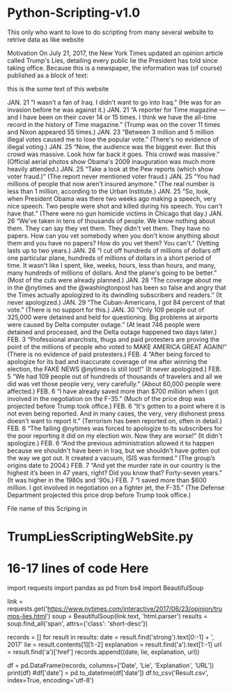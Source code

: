 # Python-Scripting-v1.0
This only who want to love to do scripting from many several website to retrive data as like website

Motivation
On July 21, 2017, the New York Times updated an opinion article called Trump's Lies, detailing every public lie the President has told since taking office. Because this is a newspaper, the information was (of course) published as a block of text:

this is the some text of this website

JAN. 21 “I wasn't a fan of Iraq. I didn't want to go into Iraq.” (He was for an invasion before he was against it.)  JAN. 21 “A reporter for Time magazine — and I have been on their cover 14 or 15 times. I think we have the all-time record in the history of Time magazine.” (Trump was on the cover 11 times and Nixon appeared 55 times.)  JAN. 23 “Between 3 million and 5 million illegal votes caused me to lose the popular vote.” (There's no evidence of illegal voting.)  JAN. 25 “Now, the audience was the biggest ever. But this crowd was massive. Look how far back it goes. This crowd was massive.” (Official aerial photos show Obama's 2009 inauguration was much more heavily attended.)  JAN. 25 “Take a look at the Pew reports (which show voter fraud.)” (The report never mentioned voter fraud.)  JAN. 25 “You had millions of people that now aren't insured anymore.” (The real number is less than 1 million, according to the Urban Institute.)  JAN. 25 “So, look, when President Obama was there two weeks ago making a speech, very nice speech. Two people were shot and killed during his speech. You can't have that.” (There were no gun homicide victims in Chicago that day.)  JAN. 26 “We've taken in tens of thousands of people. We know nothing about them. They can say they vet them. They didn't vet them. They have no papers. How can you vet somebody when you don't know anything about them and you have no papers? How do you vet them? You can't.” (Vetting lasts up to two years.)  JAN. 26 “I cut off hundreds of millions of dollars off one particular plane, hundreds of millions of dollars in a short period of time. It wasn't like I spent, like, weeks, hours, less than hours, and many, many hundreds of millions of dollars. And the plane's going to be better.” (Most of the cuts were already planned.)  JAN. 28 “The coverage about me in the @nytimes and the @washingtonpost has been so false and angry that the Times actually apologized to its dwindling subscribers and readers.” (It never apologized.)  JAN. 29 “The Cuban-Americans, I got 84 percent of that vote.” (There is no support for this.)  JAN. 30 “Only 109 people out of 325,000 were detained and held for questioning. Big problems at airports were caused by Delta computer outage.” (At least 746 people were detained and processed, and the Delta outage happened two days later.)  FEB. 3 “Professional anarchists, thugs and paid protesters are proving the point of the millions of people who voted to MAKE AMERICA GREAT AGAIN!” (There is no evidence of paid protesters.)  FEB. 4 “After being forced to apologize for its bad and inaccurate coverage of me after winning the election, the FAKE NEWS @nytimes is still lost!” (It never apologized.)  FEB. 5 “We had 109 people out of hundreds of thousands of travelers and all we did was vet those people very, very carefully.” (About 60,000 people were affected.)  FEB. 6 “I have already saved more than $700 million when I got involved in the negotiation on the F-35.” (Much of the price drop was projected before Trump took office.)  FEB. 6 “It's gotten to a point where it is not even being reported. And in many cases, the very, very dishonest press doesn't want to report it.” (Terrorism has been reported on, often in detail.)  FEB. 6 “The failing @nytimes was forced to apologize to its subscribers for the poor reporting it did on my election win. Now they are worse!” (It didn't apologize.)  FEB. 6 “And the previous administration allowed it to happen because we shouldn't have been in Iraq, but we shouldn't have gotten out the way we got out. It created a vacuum, ISIS was formed.” (The group’s origins date to 2004.)  FEB. 7 “And yet the murder rate in our country is the highest it’s been in 47 years, right? Did you know that? Forty-seven years.” (It was higher in the 1980s and '90s.)  FEB. 7 “I saved more than $600 million. I got involved in negotiation on a fighter jet, the F-35.” (The Defense Department projected this price drop before Trump took office.)


File name of this Scriping in
# TrumpLiesScriptingWebSite.py

# 16-17 lines of code Here

import requests
import pandas as pd
from bs4 import BeautifulSoup

link = requests.get('https://www.nytimes.com/interactive/2017/06/23/opinion/trumps-lies.html')
soup = BeautifulSoup(link.text, 'html.parser')
results = soup.find_all('span', attrs={'class': 'short-desc'})

records = []
for result in results:
    date = result.find('strong').text[0:-1] + ', 2017'
    lie = result.contents[1][1:-2]
    explanation = result.find('a').text[1:-1]
    url = result.find('a')['href']
    records.append((date, lie, explanation, url))

df = pd.DataFrame(records, columns=['Date', 'Lie', 'Explanation', 'URL'])
print(df)
#df['date'] = pd.to_datetime(df['date'])
df.to_csv('Result.csv', index=True, encoding='utf-8')

